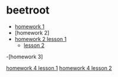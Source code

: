 # beetroot
* [homework 1](https://Alexsandr-s.github.io/homework_01/index.html)
* [homework 2]
* [homework 2 lesson 1](https://Alexsandr-s.github.io/homework_02/lesson_1/index.html)
    * [lesson 2](https://Alexsandr-s.github.io/homework_02/lesson_2/index.html)

-[homework 3]

 [homework 4 lesson 1](https://Alexsandr-s.github.io/homework_04/lesson_1/index.html)
 [homework 4 lesson 2](https://Alexsandr-s.github.io/homework_04/Lesson_2/index.html)
